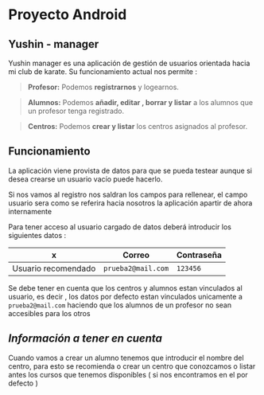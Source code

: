 # Proyecto Android

## Yushin - manager

Yushin manager es una aplicación de gestión de usuarios orientada hacia mi club de karate. Su funcionamiento actual nos permite :

> **Profesor:** Podemos **registrarnos** y logearnos.

> **Alumnos:** Podemos **añadir, editar , borrar y listar** a los alumnos que un profesor tenga registrado.

> **Centros:** Podemos **crear y listar** los centros asignados al profesor.

## Funcionamiento

La aplicación viene provista de datos para que se pueda testear aunque si desea crearse un usuario vacío puede hacerlo.

Si nos vamos al registro nos saldran los campos para rellenear, el campo usuario sera como se referira hacia nosotros la aplicación apartir de ahora internamente

Para tener acceso al usuario cargado de datos deberá introducir los siguientes datos : 

|        x          |Correo              |Contraseña                           |
|-------------------|--------------------|-------------------------------------|
|Usuario recomendado|`prueba2@mail.com`  |`123456`                             |


Se debe tener en cuenta que los centros y alumnos estan vinculados al usuario, es decir , los datos por defecto estan vinculados unicamente a `prueba2@mail.com` haciendo que los alumnos de un profesor no sean accesibles para los otros

## *Información a tener en cuenta*

Cuando vamos a crear un alumno tenemos que introducir el nombre del centro, para esto se recomienda o crear un centro que conozcamos o listar antes los cursos que tenemos disponibles ( si nos encontramos en el por defecto )

